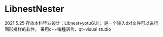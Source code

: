 # LibnestNester
2021.5.25 存放本科毕业设计：Libnest+yotuGUI；
是一个输入dxf文件可以进行图形排样的软件。
采用c++编程语言，qt+visual studio
